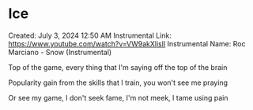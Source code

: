 # Ice

Created: July 3, 2024 12:50 AM
Instrumental Link: https://www.youtube.com/watch?v=VW9akXlislI
Instrumental Name: Roc Marciano - Snow (Instrumental)

Top of the game, every thing that I'm saying off the top of the brain

Popularity gain from the skills that I train, you won't see me praying

Or see my game, I don't seek fame, I'm not meek, I tame using pain